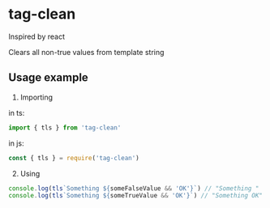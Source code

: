 # tag-clean

Inspired by react

Clears all non-true values from template string

## Usage example

1. Importing

in ts:

```ts
import { tls } from 'tag-clean'
```

in js:

```js
const { tls } = require('tag-clean')
```

2. Using

```js
console.log(tls`Something ${someFalseValue && 'OK'}`) // "Something "
console.log(tls`Something ${someTrueValue && 'OK'}`) // "Something OK"
```
